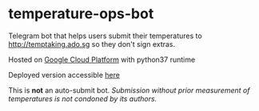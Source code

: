 # temperature-ops-bot

Telegram bot that helps users submit their temperatures to http://temptaking.ado.sg so they don't sign extras.

Hosted on [Google Cloud Platform](https://cloud.google.com/appengine) with python37 runtime

Deployed version accessible [here](http://t.me/temperature_ops_bot)


This is **not** an auto-submit bot. *Submission without prior measurement of temperatures is not condoned by its authors.*